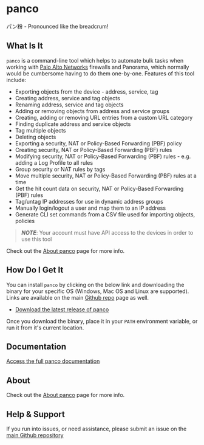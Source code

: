 # panco

パン粉 - Pronounced like the breadcrum!

## What Is It

`panco` is a command-line tool which helps to automate bulk tasks when working with [Palo Alto Networks](https://paloaltonetworks.com) firewalls
and Panorama, which normally would be cumbersome having to do them one-by-one. Features of this tool include:

* Exporting objects from the device - address, service, tag
* Creating address, service and tag objects
* Renaming address, service and tag objects
* Adding or removing objects from address and service groups
* Creating, adding or removing URL entries from a custom URL category
* Finding duplicate address and service objects
* Tag multiple objects
* Deleting objects
* Exporting a security, NAT or Policy-Based Forwarding (PBF) policy
* Creating security, NAT or Policy-Based Forwarding (PBF) rules
* Modifying security, NAT or Policy-Based Forwarding (PBF) rules - e.g. adding a Log Profile to all rules
* Group security or NAT rules by tags
* Move multiple security, NAT or Policy-Based Forwarding (PBF) rules at a time
* Get the hit count data on security, NAT or Policy-Based Forwarding (PBF) rules
* Tag/untag IP addresses for use in dynamic address groups
* Manually login/logout a user and map them to an IP address
* Generate CLI set commands from a CSV file used for importing objects, policies

> **_NOTE_**: Your account must have API access to the devices in order to use this tool

Check out the [About panco](https://panco.dev/about.html) page for more info.

## How Do I Get It

You can install `panco` by clicking on the below link and downloading the binary for your specific OS
(Windows, Mac OS and Linux are supported). Links are available on the main [Github repo](https://github.com/scottdware/panco) page as well.

* [Download the latest release of panco](https://github.com/scottdware/panco/releases)

Once you download the binary, place it in your `PATH` environment variable, or run it from it's current location.

## Documentation

[Access the full panco documentation](https://panco.dev/docs.html)

## About

Check out the [About panco](https://panco.dev/about.html) page for more info.

## Help & Support

If you run into issues, or need assistance, please submit an issue on the [main Github repository](https://github.com/scottdware/panco)
